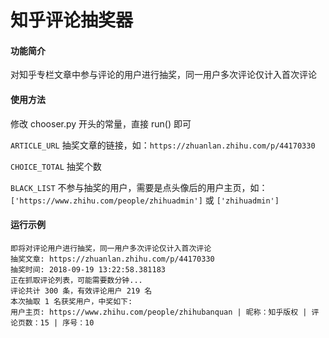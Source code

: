 # 知乎评论抽奖器

#### 功能简介
对知乎专栏文章中参与评论的用户进行抽奖，同一用户多次评论仅计入首次评论

#### 使用方法
修改 chooser.py 开头的常量，直接 run() 即可

`ARTICLE_URL` 抽奖文章的链接，如：`https://zhuanlan.zhihu.com/p/44170330`

`CHOICE_TOTAL` 抽奖个数

`BLACK_LIST` 不参与抽奖的用户，需要是点头像后的用户主页，如：
`['https://www.zhihu.com/people/zhihuadmin']` 或
`['zhihuadmin']`

#### 运行示例
```
即将对评论用户进行抽奖，同一用户多次评论仅计入首次评论
抽奖文章: https://zhuanlan.zhihu.com/p/44170330
抽奖时间: 2018-09-19 13:22:58.381183
正在抓取评论列表，可能需要数分钟...
评论共计 300 条，有效评论用户 219 名
本次抽取 1 名获奖用户，中奖如下:
用户主页: https://www.zhihu.com/people/zhihubanquan | 昵称：知乎版权 | 评论页数：15 | 序号：10
```
